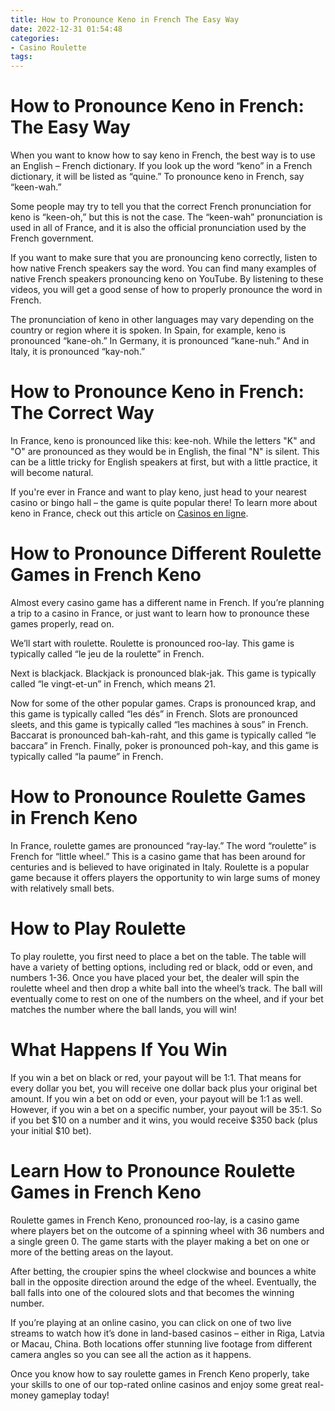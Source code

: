 ```yaml
---
title: How to Pronounce Keno in French The Easy Way
date: 2022-12-31 01:54:48
categories:
- Casino Roulette
tags:
---
```



#  How to Pronounce Keno in French: The Easy Way

When you want to know how to say keno in French, the best way is to use an English – French dictionary. If you look up the word “keno” in a French dictionary, it will be listed as “quine.” To pronounce keno in French, say “keen-wah.”

Some people may try to tell you that the correct French pronunciation for keno is “keen-oh,” but this is not the case. The “keen-wah” pronunciation is used in all of France, and it is also the official pronunciation used by the French government.

If you want to make sure that you are pronouncing keno correctly, listen to how native French speakers say the word. You can find many examples of native French speakers pronouncing keno on YouTube. By listening to these videos, you will get a good sense of how to properly pronounce the word in French.

The pronunciation of keno in other languages may vary depending on the country or region where it is spoken. In Spain, for example, keno is pronounced “kane-oh.” In Germany, it is pronounced “kane-nuh.” And in Italy, it is pronounced “kay-noh.”

#  How to Pronounce Keno in French: The Correct Way

In France, keno is pronounced like this: kee-noh. While the letters "K" and "O" are pronounced as they would be in English, the final "N" is silent. This can be a little tricky for English speakers at first, but with a little practice, it will become natural.

If you're ever in France and want to play keno, just head to your nearest casino or bingo hall – the game is quite popular there! To learn more about keno in France, check out this article on [Casinos en ligne](https://www.casinosenligne.com/keno/).

#  How to Pronounce Different Roulette Games in French Keno

Almost every casino game has a different name in French. If you’re planning a trip to a casino in France, or just want to learn how to pronounce these games properly, read on.

We’ll start with roulette. Roulette is pronounced roo-lay. This game is typically called “le jeu de la roulette” in French.

Next is blackjack. Blackjack is pronounced blak-jak. This game is typically called “le vingt-et-un” in French, which means 21.

Now for some of the other popular games. Craps is pronounced krap, and this game is typically called “les dés” in French. Slots are pronounced sleets, and this game is typically called “les machines à sous” in French. Baccarat is pronounced bah-kah-raht, and this game is typically called “le baccara” in French. Finally, poker is pronounced poh-kay, and this game is typically called “la paume” in French.

#  How to Pronounce Roulette Games in French Keno

In France, roulette games are pronounced “ray-lay.” The word “roulette” is French for “little wheel.” This is a casino game that has been around for centuries and is believed to have originated in Italy. Roulette is a popular game because it offers players the opportunity to win large sums of money with relatively small bets.

# How to Play Roulette

To play roulette, you first need to place a bet on the table. The table will have a variety of betting options, including red or black, odd or even, and numbers 1-36. Once you have placed your bet, the dealer will spin the roulette wheel and then drop a white ball into the wheel’s track. The ball will eventually come to rest on one of the numbers on the wheel, and if your bet matches the number where the ball lands, you will win!

# What Happens If You Win

If you win a bet on black or red, your payout will be 1:1. That means for every dollar you bet, you will receive one dollar back plus your original bet amount. If you win a bet on odd or even, your payout will be 1:1 as well. However, if you win a bet on a specific number, your payout will be 35:1. So if you bet $10 on a number and it wins, you would receive $350 back (plus your initial $10 bet).

#  Learn How to Pronounce Roulette Games in French Keno

Roulette games in French Keno, pronounced roo-lay, is a casino game where players bet on the outcome of a spinning wheel with 36 numbers and a single green 0. The game starts with the player making a bet on one or more of the betting areas on the layout.

After betting, the croupier spins the wheel clockwise and bounces a white ball in the opposite direction around the edge of the wheel. Eventually, the ball falls into one of the coloured slots and that becomes the winning number.

If you’re playing at an online casino, you can click on one of two live streams to watch how it’s done in land-based casinos – either in Riga, Latvia or Macau, China. Both locations offer stunning live footage from different camera angles so you can see all the action as it happens.

Once you know how to say roulette games in French Keno properly, take your skills to one of our top-rated online casinos and enjoy some great real-money gameplay today!
